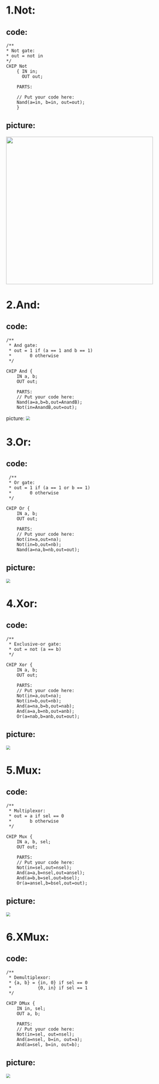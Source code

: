 # 1.Not:

## code:

    /**
    * Not gate:
    * out = not in
    */ 
    CHIP Not 
        { IN in;
          OUT out;

        PARTS: 

        // Put your code here:
        Nand(a=in, b=in, out=out);
        }
    
## picture:
<img src="./picture1/Not.jpg" height=400 weight=600 />

# 2.And:

## code:

    /**
     * And gate: 
     * out = 1 if (a == 1 and b == 1)
     *       0 otherwise
     */

    CHIP And {
        IN a, b;
        OUT out;

        PARTS:
        // Put your code here:
        Nand(a=a,b=b,out=AnandB);
        Not(in=AnandB,out=out);
    
picture:
<img src="./picture1\And.jpg" style="zoom:70%" />

# 3.Or:

## code:

     /**
     * Or gate:
     * out = 1 if (a == 1 or b == 1)
     *       0 otherwise
     */

    CHIP Or {
        IN a, b;
        OUT out;

        PARTS:
        // Put your code here:
        Not(in=a,out=na);
        Not(in=b,out=nb);
        Nand(a=na,b=nb,out=out);
    
## picture:
<img src="./picture1\Or.jpg" style="zoom:70%" />

# 4.Xor:

## code:

    /**
     * Exclusive-or gate:
     * out = not (a == b)
     */

    CHIP Xor {
        IN a, b;
        OUT out;

        PARTS:
        // Put your code here:
        Not(in=a,out=na);
        Not(in=b,out=nb);
        And(a=na,b=b,out=nab);
        And(a=a,b=nb,out=anb);
        Or(a=nab,b=anb,out=out);
    
## picture:
<img src="./picture1\Xor.jpg" style="zoom:70%" />

# 5.Mux:

## code:

    /** 
     * Multiplexor:
     * out = a if sel == 0
     *       b otherwise
     */

    CHIP Mux {
        IN a, b, sel;
        OUT out;

        PARTS:
        // Put your code here:
        Not(in=sel,out=nsel);
        And(a=a,b=nsel,out=ansel);
        And(a=b,b=sel,out=bsel);
        Or(a=ansel,b=bsel,out=out); 
    
## picture:
<img src="./picture1\Mux.jpg" style="zoom:70%" />

# 6.XMux:

## code:

    /**
     * Demultiplexor:
     * {a, b} = {in, 0} if sel == 0
     *          {0, in} if sel == 1
     */

    CHIP DMux {
        IN in, sel;
        OUT a, b;

        PARTS:
        // Put your code here:
        Not(in=sel, out=nsel);
        And(a=nsel, b=in, out=a);
        And(a=sel, b=in, out=b);
    
## picture:
<img src="./picture1\XMux.jpg" style="zoom:70%" />
    
